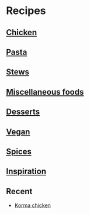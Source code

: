 # Recipes

## [Chicken](chicken/)

## [Pasta](pasta/)

## [Stews](stews/)

## [Miscellaneous foods](miscellaneous_foods/)

## [Desserts](desserts/)

## [Vegan](vegan/)

## [Spices](spices/)

## [Inspiration](inspiration/)

## Recent

- [Korma chicken](chicken/korma.md)


